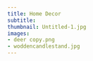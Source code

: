 ```yaml
---
title: Home Decor
subtitle:
thumbnail: Untitled-1.jpg
images:
- deer copy.png
- woddencandlestand.jpg
---
```


